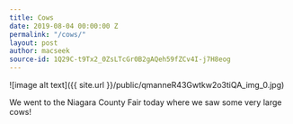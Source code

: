 ```yaml
---
title: Cows
date: 2019-08-04 00:00:00 Z
permalink: "/cows/"
layout: post
author: macseek
source-id: 1Q29C-t9Tx2_0ZsLTcGr0B2gAQeh59fZCv4I-j7H8eog
---
```


![image alt text]({{ site.url }}/public/qmanneR43Gwtkw2o3tiQA_img_0.jpg)

We went to the Niagara County Fair today where we saw some very large cows!

